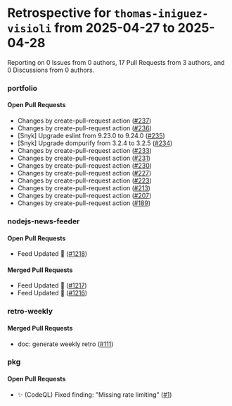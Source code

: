 # Retrospective for `thomas-iniguez-visioli` from 2025-04-27 to 2025-04-28

Reporting on 0 Issues from 0 authors, 17 Pull Requests from 3 authors, and 0 Discussions from 0 authors.


### portfolio

#### Open Pull Requests

- Changes by create-pull-request action ([#237](https://github.com/thomas-iniguez-visioli/portfolio/pull/237))
- Changes by create-pull-request action ([#236](https://github.com/thomas-iniguez-visioli/portfolio/pull/236))
- [Snyk] Upgrade eslint from 9.23.0 to 9.24.0 ([#235](https://github.com/thomas-iniguez-visioli/portfolio/pull/235))
- [Snyk] Upgrade dompurify from 3.2.4 to 3.2.5 ([#234](https://github.com/thomas-iniguez-visioli/portfolio/pull/234))
- Changes by create-pull-request action ([#233](https://github.com/thomas-iniguez-visioli/portfolio/pull/233))
- Changes by create-pull-request action ([#231](https://github.com/thomas-iniguez-visioli/portfolio/pull/231))
- Changes by create-pull-request action ([#230](https://github.com/thomas-iniguez-visioli/portfolio/pull/230))
- Changes by create-pull-request action ([#227](https://github.com/thomas-iniguez-visioli/portfolio/pull/227))
- Changes by create-pull-request action ([#223](https://github.com/thomas-iniguez-visioli/portfolio/pull/223))
- Changes by create-pull-request action ([#213](https://github.com/thomas-iniguez-visioli/portfolio/pull/213))
- Changes by create-pull-request action ([#207](https://github.com/thomas-iniguez-visioli/portfolio/pull/207))
- Changes by create-pull-request action ([#189](https://github.com/thomas-iniguez-visioli/portfolio/pull/189))

### nodejs-news-feeder

#### Open Pull Requests

- Feed Updated 🍿 ([#1218](https://github.com/thomas-iniguez-visioli/nodejs-news-feeder/pull/1218))

#### Merged Pull Requests

- Feed Updated 🍿 ([#1217](https://github.com/thomas-iniguez-visioli/nodejs-news-feeder/pull/1217))
- Feed Updated 🍿 ([#1216](https://github.com/thomas-iniguez-visioli/nodejs-news-feeder/pull/1216))

### retro-weekly

#### Merged Pull Requests

- doc: generate weekly retro ([#111](https://github.com/thomas-iniguez-visioli/retro-weekly/pull/111))

### pkg

#### Open Pull Requests

- ✨ (CodeQL) Fixed finding: "Missing rate limiting" ([#1](https://github.com/thomas-iniguez-visioli/pkg/pull/1))